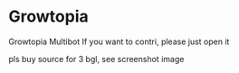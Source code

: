 # Growtopia
Growtopia Multibot
If you want to contri, please just open it


pls buy source for 3 bgl, see screenshot image
